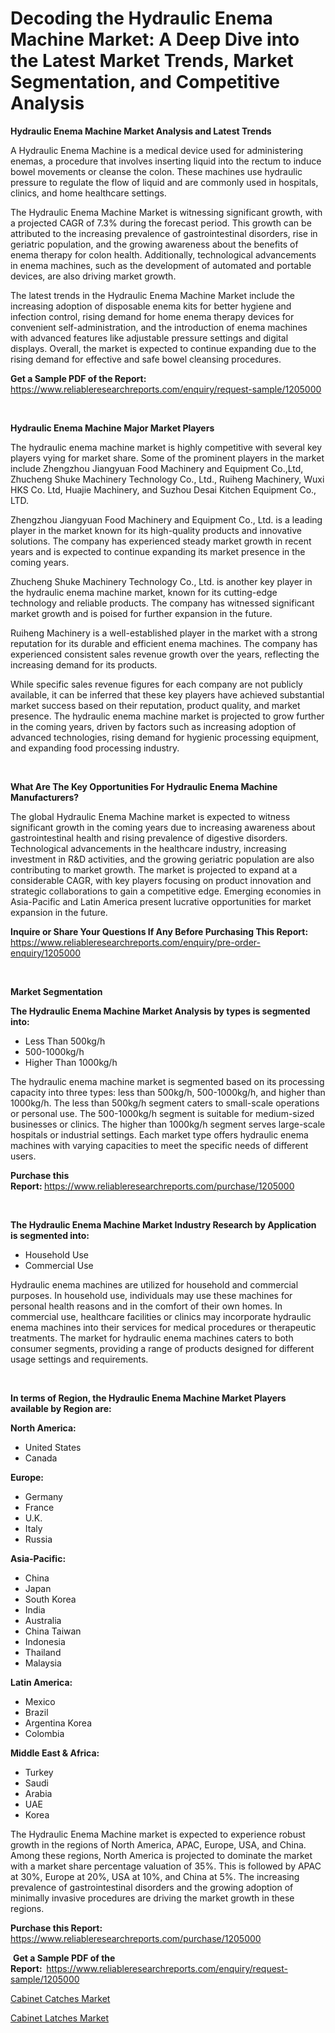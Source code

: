 <p><h1>Decoding the Hydraulic Enema Machine Market: A Deep Dive into the Latest Market Trends, Market Segmentation, and Competitive Analysis</h1></p><p><strong>Hydraulic Enema Machine Market Analysis and Latest Trends</strong></p>
<p><p>A Hydraulic Enema Machine is a medical device used for administering enemas, a procedure that involves inserting liquid into the rectum to induce bowel movements or cleanse the colon. These machines use hydraulic pressure to regulate the flow of liquid and are commonly used in hospitals, clinics, and home healthcare settings.</p><p>The Hydraulic Enema Machine Market is witnessing significant growth, with a projected CAGR of 7.3% during the forecast period. This growth can be attributed to the increasing prevalence of gastrointestinal disorders, rise in geriatric population, and the growing awareness about the benefits of enema therapy for colon health. Additionally, technological advancements in enema machines, such as the development of automated and portable devices, are also driving market growth.</p><p>The latest trends in the Hydraulic Enema Machine Market include the increasing adoption of disposable enema kits for better hygiene and infection control, rising demand for home enema therapy devices for convenient self-administration, and the introduction of enema machines with advanced features like adjustable pressure settings and digital displays. Overall, the market is expected to continue expanding due to the rising demand for effective and safe bowel cleansing procedures.</p></p>
<p><strong>Get a Sample PDF of the Report:&nbsp;</strong> <a href="https://www.reliableresearchreports.com/enquiry/request-sample/1205000">https://www.reliableresearchreports.com/enquiry/request-sample/1205000</a></p>
<p>&nbsp;</p>
<p><strong>Hydraulic Enema Machine Major Market Players</strong></p>
<p><p>The hydraulic enema machine market is highly competitive with several key players vying for market share. Some of the prominent players in the market include Zhengzhou Jiangyuan Food Machinery and Equipment Co.,Ltd, Zhucheng Shuke Machinery Technology Co., Ltd., Ruiheng Machinery, Wuxi HKS Co. Ltd, Huajie Machinery, and Suzhou Desai Kitchen Equipment Co., LTD. </p><p>Zhengzhou Jiangyuan Food Machinery and Equipment Co., Ltd. is a leading player in the market known for its high-quality products and innovative solutions. The company has experienced steady market growth in recent years and is expected to continue expanding its market presence in the coming years.</p><p>Zhucheng Shuke Machinery Technology Co., Ltd. is another key player in the hydraulic enema machine market, known for its cutting-edge technology and reliable products. The company has witnessed significant market growth and is poised for further expansion in the future.</p><p>Ruiheng Machinery is a well-established player in the market with a strong reputation for its durable and efficient enema machines. The company has experienced consistent sales revenue growth over the years, reflecting the increasing demand for its products.</p><p>While specific sales revenue figures for each company are not publicly available, it can be inferred that these key players have achieved substantial market success based on their reputation, product quality, and market presence. The hydraulic enema machine market is projected to grow further in the coming years, driven by factors such as increasing adoption of advanced technologies, rising demand for hygienic processing equipment, and expanding food processing industry.</p></p>
<p>&nbsp;</p>
<p><strong>What Are The Key Opportunities For Hydraulic Enema Machine Manufacturers?</strong></p>
<p><p>The global Hydraulic Enema Machine market is expected to witness significant growth in the coming years due to increasing awareness about gastrointestinal health and rising prevalence of digestive disorders. Technological advancements in the healthcare industry, increasing investment in R&D activities, and the growing geriatric population are also contributing to market growth. The market is projected to expand at a considerable CAGR, with key players focusing on product innovation and strategic collaborations to gain a competitive edge. Emerging economies in Asia-Pacific and Latin America present lucrative opportunities for market expansion in the future.</p></p>
<p><strong>Inquire or Share Your Questions If Any Before Purchasing This Report:</strong> <a href="https://www.reliableresearchreports.com/enquiry/pre-order-enquiry/1205000">https://www.reliableresearchreports.com/enquiry/pre-order-enquiry/1205000</a></p>
<p>&nbsp;</p>
<p><strong>Market Segmentation</strong></p>
<p><strong>The Hydraulic Enema Machine Market Analysis by types is segmented into:</strong></p>
<p><ul><li>Less Than 500kg/h</li><li>500-1000kg/h</li><li>Higher Than 1000kg/h</li></ul></p>
<p><p>The hydraulic enema machine market is segmented based on its processing capacity into three types: less than 500kg/h, 500-1000kg/h, and higher than 1000kg/h. The less than 500kg/h segment caters to small-scale operations or personal use. The 500-1000kg/h segment is suitable for medium-sized businesses or clinics. The higher than 1000kg/h segment serves large-scale hospitals or industrial settings. Each market type offers hydraulic enema machines with varying capacities to meet the specific needs of different users.</p></p>
<p><strong>Purchase this Report:&nbsp;</strong><a href="https://www.reliableresearchreports.com/purchase/1205000">https://www.reliableresearchreports.com/purchase/1205000</a></p>
<p>&nbsp;</p>
<p><strong>The Hydraulic Enema Machine Market Industry Research by Application is segmented into:</strong></p>
<p><ul><li>Household Use</li><li>Commercial Use</li></ul></p>
<p><p>Hydraulic enema machines are utilized for household and commercial purposes. In household use, individuals may use these machines for personal health reasons and in the comfort of their own homes. In commercial use, healthcare facilities or clinics may incorporate hydraulic enema machines into their services for medical procedures or therapeutic treatments. The market for hydraulic enema machines caters to both consumer segments, providing a range of products designed for different usage settings and requirements.</p></p>
<p>&nbsp;</p>
<p><strong>In terms of Region, the Hydraulic Enema Machine Market Players available by Region are:</strong></p>
<p>
    <p> <strong> North America: </strong>
        <ul>
            <li>United States</li>
            <li>Canada</li>
        </ul>
        </p> 
    <p> <strong> Europe: </strong>
        <ul>
            <li>Germany</li>
            <li>France</li>
            <li>U.K.</li>
            <li>Italy</li>
            <li>Russia</li>
        </ul>
        </p> 
    <p> <strong> Asia-Pacific: </strong>
        <ul>
            <li>China</li>
            <li>Japan</li>
            <li>South Korea</li>
            <li>India</li>
            <li>Australia</li>
            <li>China Taiwan</li>
            <li>Indonesia</li>
            <li>Thailand</li>
            <li>Malaysia</li>
        </ul>
        </p> 
    <p> <strong> Latin America: </strong>
        <ul>
            <li>Mexico</li>
            <li>Brazil</li>
            <li>Argentina Korea</li>
            <li>Colombia</li>
        </ul>
        </p> 
    <p> <strong> Middle East & Africa: </strong>
        <ul>
            <li>Turkey</li>
            <li>Saudi</li>
            <li>Arabia</li>
            <li>UAE</li>
            <li>Korea</li>
        </ul>
    </p>
    </p>
<p><p>The Hydraulic Enema Machine market is expected to experience robust growth in the regions of North America, APAC, Europe, USA, and China. Among these regions, North America is projected to dominate the market with a market share percentage valuation of 35%. This is followed by APAC at 30%, Europe at 20%, USA at 10%, and China at 5%. The increasing prevalence of gastrointestinal disorders and the growing adoption of minimally invasive procedures are driving the market growth in these regions.</p></p>
<p><strong>Purchase this Report: </strong><a href="https://www.reliableresearchreports.com/purchase/1205000">https://www.reliableresearchreports.com/purchase/1205000</a></p>
<p>&nbsp;<strong>Get a Sample PDF of the Report:&nbsp;&nbsp;</strong><a href="https://www.reliableresearchreports.com/enquiry/request-sample/1205000">https://www.reliableresearchreports.com/enquiry/request-sample/1205000</a></p>
<p><strong></strong></p>
<p><p><a href="https://github.com/Chiragrp22/Market-Research-Report-List-3/blob/main/cabinet-catches-market.md">Cabinet Catches Market</a></p><p><a href="https://github.com/lababdou/Market-Research-Report-List-2/blob/main/cabinet-latches-market.md">Cabinet Latches Market</a></p></p>